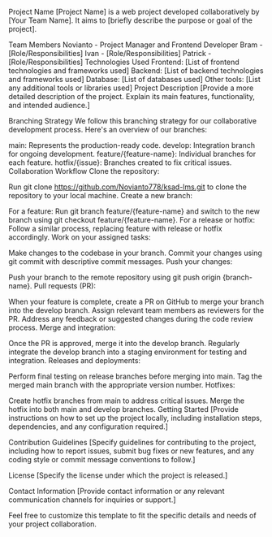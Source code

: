 Project Name
[Project Name] is a web project developed collaboratively by [Your Team Name]. It aims to [briefly describe the purpose or goal of the project].

Team Members
Novianto - Project Manager and Frontend Developer
Bram - [Role/Responsibilities]
Ivan - [Role/Responsibilities]
Patrick - [Role/Responsibilities]
Technologies Used
Frontend: [List of frontend technologies and frameworks used]
Backend: [List of backend technologies and frameworks used]
Database: [List of databases used]
Other tools: [List any additional tools or libraries used]
Project Description
[Provide a more detailed description of the project. Explain its main features, functionality, and intended audience.]

Branching Strategy
We follow this branching strategy for our collaborative development process. Here's an overview of our branches:

main: Represents the production-ready code.
develop: Integration branch for ongoing development.
feature/{feature-name}: Individual branches for each feature.
hotfix/{issue}: Branches created to fix critical issues.
Collaboration Workflow
Clone the repository:

Run git clone https://github.com/Novianto778/ksad-lms.git to clone the repository to your local machine.
Create a new branch:

For a feature: Run git branch feature/{feature-name} and switch to the new branch using git checkout feature/{feature-name}.
For a release or hotfix: Follow a similar process, replacing feature with release or hotfix accordingly.
Work on your assigned tasks:

Make changes to the codebase in your branch.
Commit your changes using git commit with descriptive commit messages.
Push your changes:

Push your branch to the remote repository using git push origin {branch-name}.
Pull requests (PR):

When your feature is complete, create a PR on GitHub to merge your branch into the develop branch.
Assign relevant team members as reviewers for the PR.
Address any feedback or suggested changes during the code review process.
Merge and integration:

Once the PR is approved, merge it into the develop branch.
Regularly integrate the develop branch into a staging environment for testing and integration.
Releases and deployments:

Perform final testing on release branches before merging into main.
Tag the merged main branch with the appropriate version number.
Hotfixes:

Create hotfix branches from main to address critical issues.
Merge the hotfix into both main and develop branches.
Getting Started
[Provide instructions on how to set up the project locally, including installation steps, dependencies, and any configuration required.]

Contribution Guidelines
[Specify guidelines for contributing to the project, including how to report issues, submit bug fixes or new features, and any coding style or commit message conventions to follow.]

License
[Specify the license under which the project is released.]

Contact Information
[Provide contact information or any relevant communication channels for inquiries or support.]

Feel free to customize this template to fit the specific details and needs of your project collaboration.
